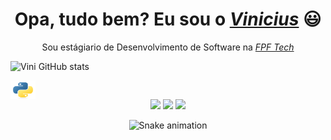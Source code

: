 <div>
  <h1 align="center">Opa, tudo bem? Eu sou o <a href="https://www.linkedin.com/in/marcossaid//"><i>Vinicius</i></a> 😃️</h1>
    <p align="center">Sou estágiario de Desenvolvimento de Software na <a href="https://fpftech.com//"><i>FPF Tech</i></a>
    </div>

![Vini GitHub stats](https://github-readme-stats.vercel.app/api?username=viniciussaiid&show_icons=true&theme=dracula&count_private=true)


 </div>
    <img align="center" alt="Python" height="30" width="40" src="https://raw.githubusercontent.com/devicons/devicon/master/icons/python/python-original.svg">

<div align="center">
<a href="https://www.instagram.com/vinisaiid/" target="_blank"><img src="https://img.shields.io/badge/-Instagram-%23E4405F?style=for-the-badge&logo=instagram&logoColor=white" target="_blank"></a>
  <!-- <a href="https://www.facebook.com/vinicius.said99/" target="_blank"><img src="https://img.shields.io/badge/Facebook-1877F2?style=for-the-badge&logo=facebook&logoColor=white" target="_blank"></a>  -->
  <a href="https://www.linkedin.com/in/marcossaid/" target="_blank"><img src="https://img.shields.io/badge/-LinkedIn-%230077B5?style=for-the-badge&logo=linkedin&logoColor=white" target="_blank"></a> 
  <a href="mailto:vinny.said@gmail.com"><img src="https://img.shields.io/badge/-Gmail-%23333?style=for-the-badge&logo=gmail&logoColor=white" target="_blank"></a>
</div>

<div align="center">
  
  ![Snake animation](https://github.com/viniciussaiid/viniciussaiid/blob/output/github-contribution-grid-snake.svg)
  
</div>




